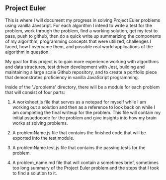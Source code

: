 ## Project Euler    
This is where I will document my progress in solving Project Euler problems using vanilla Javscript. For each algorithm I intend to write a test for the problem, work through the problem, find a working solution, get my test to pass, push to github, then do a quick write up summarizing the components of my algorithm, programming concepts that were utilized, challenges I faced, how I overcame them, and possible real world applications of the algorithm in question.  

My goal for this project is to gain more experience working with algorithms and data structures, test driven development with Jest, building and maintaining a large scale Github repository, and to create a portfolio piece that demonstrates proficiency in vanilla JavaScript programming.

Inside of the './problems' directory, there will be a module for each problem that will consist of four parts:
1. A worksheet.js file that serves as a notepad for myself while I am working out a solution and then as a reference to look back on while I am completing the final writeup for the problem. This file will contain my initial psuedocode for the problem and give insights into how my brain works at solving problems.

2. A problemName.js file that contains the finished code that will be exported into the test module.

3. A problemName.test.js file that contains the passing tests for the problem.

4. A problem_name.md file that will contain a sometimes brief, sometimes too long summary of the Project Euler problem and the steps that I took to find a solution to it.




